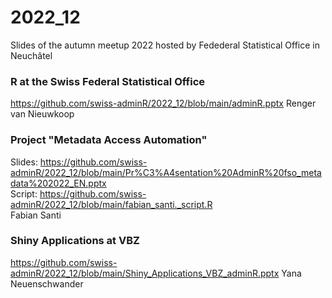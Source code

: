 # 2022_12

Slides of the autumn meetup 2022 hosted by Fedederal Statistical Office in Neuchâtel

### R at the Swiss Federal Statistical Office
https://github.com/swiss-adminR/2022_12/blob/main/adminR.pptx
Renger van Nieuwkoop

### Project "Metadata Access Automation"
Slides: https://github.com/swiss-adminR/2022_12/blob/main/Pr%C3%A4sentation%20AdminR%20fso_metadata%202022_EN.pptx  
Script: https://github.com/swiss-adminR/2022_12/blob/main/fabian_santi._script.R   
Fabian Santi

### Shiny Applications at VBZ
https://github.com/swiss-adminR/2022_12/blob/main/Shiny_Applications_VBZ_adminR.pptx
Yana Neuenschwander

